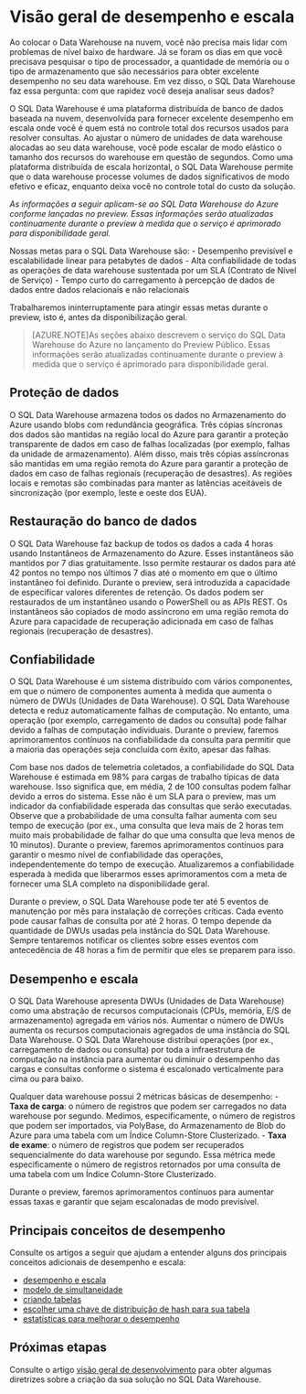 <properties
   pageTitle="Visão geral de desempenho e escala | Microsoft Azure"
   description="Introdução aos recursos de desempenho e escala do SQL Data Warehouse."
   services="sql-data-warehouse"
   documentationCenter="NA"
   authors="TwoUnder"
   manager="barbkess"
   editor=""/>

<tags
   ms.service="sql-data-warehouse"
   ms.devlang="NA"
   ms.topic="article"
   ms.tgt_pltfrm="NA"
   ms.workload="data-services"
   ms.date="11/23/2015"
   ms.author="barbkess;JRJ@BigBangData.co.uk;mausher;nicw"/>

# Visão geral de desempenho e escala
Ao colocar o Data Warehouse na nuvem, você não precisa mais lidar com problemas de nível baixo de hardware. Já se foram os dias em que você precisava pesquisar o tipo de processador, a quantidade de memória ou o tipo de armazenamento que são necessários para obter excelente desempenho no seu data warehouse. Em vez disso, o SQL Data Warehouse faz essa pergunta: com que rapidez você deseja analisar seus dados?

O SQL Data Warehouse é uma plataforma distribuída de banco de dados baseada na nuvem, desenvolvida para fornecer excelente desempenho em escala onde você é quem está no controle total dos recursos usados para resolver consultas. Ao ajustar o número de unidades de data warehouse alocadas ao seu data warehouse, você pode escalar de modo elástico o tamanho dos recursos do warehouse em questão de segundos. Como uma plataforma distribuída de escala horizontal, o SQL Data Warehouse permite que o data warehouse processe volumes de dados significativos de modo efetivo e eficaz, enquanto deixa você no controle total do custo da solução.

*As informações a seguir aplicam-se ao SQL Data Warehouse do Azure conforme lançadas no preview. Essas informações serão atualizadas continuamente durante o preview à medida que o serviço é aprimorado para disponibilidade geral.*

Nossas metas para o SQL Data Warehouse são: - Desempenho previsível e escalabilidade linear para petabytes de dados - Alta confiabilidade de todas as operações de data warehouse sustentada por um SLA (Contrato de Nível de Serviço) - Tempo curto do carregamento à percepção de dados de dados entre dados relacionais e não relacionais

Trabalharemos ininterruptamente para atingir essas metas durante o preview, isto é, antes da disponibilização geral.

>[AZURE.NOTE]As seções abaixo descrevem o serviço do SQL Data Warehouse do Azure no lançamento do Preview Público. Essas informações serão atualizadas continuamente durante o preview à medida que o serviço é aprimorado para disponibilidade geral.

## Proteção de dados
O SQL Data Warehouse armazena todos os dados no Armazenamento do Azure usando blobs com redundância geográfica. Três cópias síncronas dos dados são mantidas na região local do Azure para garantir a proteção transparente de dados em caso de falhas localizadas (por exemplo, falhas da unidade de armazenamento). Além disso, mais três cópias assíncronas são mantidas em uma região remota do Azure para garantir a proteção de dados em caso de falhas regionais (recuperação de desastres). As regiões locais e remotas são combinadas para manter as latências aceitáveis de sincronização (por exemplo, leste e oeste dos EUA).

## Restauração do banco de dados
O SQL Data Warehouse faz backup de todos os dados a cada 4 horas usando Instantâneos de Armazenamento do Azure. Esses instantâneos são mantidos por 7 dias gratuitamente. Isso permite restaurar os dados para até 42 pontos no tempo nos últimos 7 dias até o momento em que o último instantâneo foi definido. Durante o preview, será introduzida a capacidade de especificar valores diferentes de retenção. Os dados podem ser restaurados de um instantâneo usando o PowerShell ou as APIs REST. Os instantâneos são copiados de modo assíncrono em uma região remota do Azure para capacidade de recuperação adicionada em caso de falhas regionais (recuperação de desastres).

## Confiabilidade
O SQL Data Warehouse é um sistema distribuído com vários componentes, em que o número de componentes aumenta à medida que aumenta o número de DWUs (Unidades de Data Warehouse). O SQL Data Warehouse detecta e reduz automaticamente falhas de computação. No entanto, uma operação (por exemplo, carregamento de dados ou consulta) pode falhar devido a falhas de computação individuais. Durante o preview, faremos aprimoramentos contínuos na confiabilidade da consulta para permitir que a maioria das operações seja concluída com êxito, apesar das falhas.

Com base nos dados de telemetria coletados, a confiabilidade do SQL Data Warehouse é estimada em 98% para cargas de trabalho típicas de data warehouse. Isso significa que, em média, 2 de 100 consultas podem falhar devido a erros do sistema. Esse não é um SLA para o preview, mas um indicador da confiabilidade esperada das consultas que serão executadas. Observe que a probabilidade de uma consulta falhar aumenta com seu tempo de execução (por ex., uma consulta que leva mais de 2 horas tem muito mais probabilidade de falhar do que uma consulta que leva menos de 10 minutos). Durante o preview, faremos aprimoramentos contínuos para garantir o mesmo nível de confiabilidade das operações, independentemente do tempo de execução. Atualizaremos a confiabilidade esperada à medida que liberarmos esses aprimoramentos com a meta de fornecer uma SLA completo na disponibilidade geral.

Durante o preview, o SQL Data Warehouse pode ter até 5 eventos de manutenção por mês para instalação de correções críticas. Cada evento pode causar falhas de consulta por até 2 horas. O tempo depende da quantidade de DWUs usadas pela instância do SQL Data Warehouse. Sempre tentaremos notificar os clientes sobre esses eventos com antecedência de 48 horas a fim de permitir que eles se preparem para isso.

## Desempenho e escala
O SQL Data Warehouse apresenta DWUs (Unidades de Data Warehouse) como uma abstração de recursos computacionais (CPUs, memória, E/S de armazenamento) agregada em vários nós. Aumentar o número de DWUs aumenta os recursos computacionais agregados de uma instância do SQL Data Warehouse. O SQL Data Warehouse distribui operações (por ex., carregamento de dados ou consulta) por toda a infraestrutura de computação na instância para aumentar ou diminuir o desempenho das cargas e consultas conforme o sistema é escalonado verticalmente para cima ou para baixo.

Qualquer data warehouse possui 2 métricas básicas de desempenho: - **Taxa de carga**: o número de registros que podem ser carregados no data warehouse por segundo. Medimos, especificamente, o número de registros que podem ser importados, via PolyBase, do Armazenamento de Blob do Azure para uma tabela com um Índice Column-Store Clusterizado. - **Taxa de exame**: o número de registros que podem ser recuperados sequencialmente do data warehouse por segundo. Essa métrica mede especificamente o número de registros retornados por uma consulta de uma tabela com um Índice Column-Store Clusterizado.

Durante o preview, faremos aprimoramentos contínuos para aumentar essas taxas e garantir que sejam escalonadas de modo previsível.

## Principais conceitos de desempenho

Consulte os artigos a seguir que ajudam a entender alguns dos principais conceitos adicionais de desempenho e escala:

- [desempenho e escala][]
- [modelo de simultaneidade][]
- [criando tabelas][]
- [escolher uma chave de distribuição de hash para sua tabela][]
- [estatísticas para melhorar o desempenho][]

## Próximas etapas
Consulte o artigo [visão geral de desenvolvimento][] para obter algumas diretrizes sobre a criação da sua solução no SQL Data Warehouse.

<!--Image references-->

<!--Article references-->

[desempenho e escala]: sql-data-warehouse-performance-scale.md
[modelo de simultaneidade]: sql-data-warehouse-develop-concurrency.md
[criando tabelas]: sql-data-warehouse-develop-table-design.md
[escolher uma chave de distribuição de hash para sua tabela]: sql-data-warehouse-develop-hash-distribution-key
[estatísticas para melhorar o desempenho]: sql-data-warehouse-develop-statistics.md
[visão geral de desenvolvimento]: sql-data-warehouse-overview-develop.md

<!--MSDN references-->

<!--Other web references-->

<!---HONumber=AcomDC_1125_2015-->
